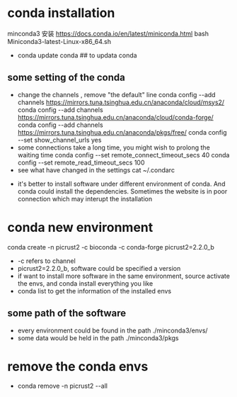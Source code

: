 # conda installation
minconda3 安装
https://docs.conda.io/en/latest/miniconda.html
bash Miniconda3-latest-Linux-x86_64.sh
+ conda update conda ## to updata conda 

## some setting of the conda
+ change the channels , remove "the default"  line
conda config --add channels https://mirrors.tuna.tsinghua.edu.cn/anaconda/cloud/msys2/
conda config --add channels https://mirrors.tuna.tsinghua.edu.cn/anaconda/cloud/conda-forge/
conda config --add channels https://mirrors.tuna.tsinghua.edu.cn/anaconda/pkgs/free/
conda config --set show_channel_urls yes
+ some connections take a long time, you might wish to prolong the waiting time
conda config --set remote_connect_timeout_secs 40
conda config --set remote_read_timeout_secs 100
+ see what have changed in the settings
cat ~/.condarc



- it's better to install software under different environment of conda. And conda could install the dependencies. Sometimes the website is in poor connection which may interupt the installation

# conda new environment
conda create -n picrust2 -c bioconda -c conda-forge picrust2=2.2.0_b
+ -c refers to channel
+ picrust2=2.2.0_b, software could be specified a version
+ if want to install more software in the same environment, source activate the envs, and conda install everything you like 
+ conda list    to get the information of the installed envs

## some path of the software 
+ every environment could be found in the path ./minconda3/envs/
+ some data would be held in the path ./minconda3/pkgs

# remove the conda envs
+ conda remove -n picrust2 --all





